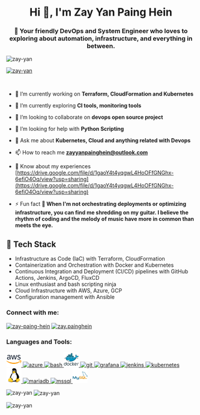 <h1 align="center">Hi 👋, I'm Zay Yan Paing Hein</h1>
<h3 align="center">🚀 Your friendly DevOps and System Engineer who loves to exploring about automation, infrastructure, and everything in between.</h3>

<p align="left"> <img src="https://komarev.com/ghpvc/?username=zay-yan&label=Profile%20views&color=0e75b6&style=flat" alt="zay-yan" /> </p>

<p align="left"> <a href="https://github.com/ryo-ma/github-profile-trophy"><img src="https://github-profile-trophy.vercel.app/?username=zay-yan" alt="zay-yan" /></a> </p>

<p align="left"> <a href="https://twitter.com/" target="blank"><img src="https://img.shields.io/twitter/follow/?logo=twitter&style=for-the-badge" alt="" /></a> </p>

- 🔭 I’m currently working on **Terraform, CloudFormation and Kubernetes**

- 🌱 I’m currently exploring **CI tools, monitoring tools**

- 👯 I’m looking to collaborate on **devops open source project**

- 🤝 I’m looking for help with **Python Scripting**

- 💬 Ask me about **Kubernetes, Cloud and anything related with Devops**

- 📫 How to reach me **zayyanpainghein@outlook.com**

- 📄 Know about my experiences [https://drive.google.com/file/d/1gaoY4t4yqgwL4HoOFfGNGhx-6efiO4Oq/view?usp=sharing](https://drive.google.com/file/d/1gaoY4t4yqgwL4HoOFfGNGhx-6efiO4Oq/view?usp=sharing)

- ⚡ Fun fact **🎸 When I'm not orchestrating deployments or optimizing infrastructure, you can find me shredding on my guitar. I believe the rhythm of coding and the melody of music have more in common than meets the eye.**


##  🧰 Tech Stack

- Infrastructure as Code (IaC) with Terraform, CloudFormation
- Containerization and Orchestration with Docker and Kubernetes
- Continuous Integration and Deployment (CI/CD) pipelines with GitHub Actions, Jenkins, ArgoCD, FluxCD
- Linux enthusiast and bash scripting ninja
- Cloud Infrastructure with AWS, Azure, GCP
- Configuration management with Ansible

<h3 align="left">Connect with me:</h3>
<p align="left">
<a href="https://linkedin.com/in/zay-paing-hein" target="blank"><img align="center" src="https://raw.githubusercontent.com/rahuldkjain/github-profile-readme-generator/master/src/images/icons/Social/linked-in-alt.svg" alt="zay-paing-hein" height="30" width="40" /></a>
<a href="https://fb.com/zay.painghein" target="blank"><img align="center" src="https://raw.githubusercontent.com/rahuldkjain/github-profile-readme-generator/master/src/images/icons/Social/facebook.svg" alt="zay.painghein" height="30" width="40" /></a>
</p>

<h3 align="left">Languages and Tools:</h3>
<p align="left"> <a href="https://aws.amazon.com" target="_blank" rel="noreferrer"> <img src="https://raw.githubusercontent.com/devicons/devicon/master/icons/amazonwebservices/amazonwebservices-original-wordmark.svg" alt="aws" width="40" height="40"/> </a> <a href="https://azure.microsoft.com/en-in/" target="_blank" rel="noreferrer"> <img src="https://www.vectorlogo.zone/logos/microsoft_azure/microsoft_azure-icon.svg" alt="azure" width="40" height="40"/> </a> <a href="https://www.gnu.org/software/bash/" target="_blank" rel="noreferrer"> <img src="https://www.vectorlogo.zone/logos/gnu_bash/gnu_bash-icon.svg" alt="bash" width="40" height="40"/> </a> <a href="https://www.docker.com/" target="_blank" rel="noreferrer"> <img src="https://raw.githubusercontent.com/devicons/devicon/master/icons/docker/docker-original-wordmark.svg" alt="docker" width="40" height="40"/> </a> <a href="https://git-scm.com/" target="_blank" rel="noreferrer"> <img src="https://www.vectorlogo.zone/logos/git-scm/git-scm-icon.svg" alt="git" width="40" height="40"/> </a> <a href="https://grafana.com" target="_blank" rel="noreferrer"> <img src="https://www.vectorlogo.zone/logos/grafana/grafana-icon.svg" alt="grafana" width="40" height="40"/> </a> <a href="https://www.jenkins.io" target="_blank" rel="noreferrer"> <img src="https://www.vectorlogo.zone/logos/jenkins/jenkins-icon.svg" alt="jenkins" width="40" height="40"/> </a> <a href="https://kubernetes.io" target="_blank" rel="noreferrer"> <img src="https://www.vectorlogo.zone/logos/kubernetes/kubernetes-icon.svg" alt="kubernetes" width="40" height="40"/> </a> <a href="https://www.linux.org/" target="_blank" rel="noreferrer"> <img src="https://raw.githubusercontent.com/devicons/devicon/master/icons/linux/linux-original.svg" alt="linux" width="40" height="40"/> </a> <a href="https://mariadb.org/" target="_blank" rel="noreferrer"> <img src="https://www.vectorlogo.zone/logos/mariadb/mariadb-icon.svg" alt="mariadb" width="40" height="40"/> </a> <a href="https://www.microsoft.com/en-us/sql-server" target="_blank" rel="noreferrer"> <img src="https://www.svgrepo.com/show/303229/microsoft-sql-server-logo.svg" alt="mssql" width="40" height="40"/> </a> <a href="https://www.mysql.com/" target="_blank" rel="noreferrer"> <img src="https://raw.githubusercontent.com/devicons/devicon/master/icons/mysql/mysql-original-wordmark.svg" alt="mysql" width="40" height="40"/> </a> </p>

<p><img align="left" src="https://github-readme-stats.vercel.app/api/top-langs?username=zay-yan&show_icons=true&locale=en&layout=compact" alt="zay-yan" /></p>

<p>&nbsp;<img align="center" src="https://github-readme-stats.vercel.app/api?username=zay-yan&show_icons=true&locale=en" alt="zay-yan" /></p>

<p><img align="center" src="https://github-readme-streak-stats.herokuapp.com/?user=zay-yan&" alt="zay-yan" /></p>
